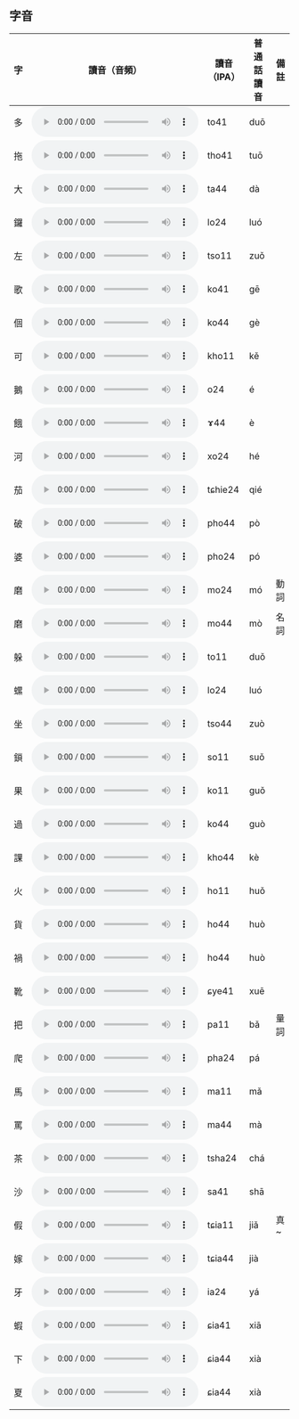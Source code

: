 ## 字音

| 字   | 讀音（音頻）                                              | 讀音（IPA） | 普通話讀音 | 備註 |
| ---- | --------------------------------------------------------- | ----------- | ---------- | ---- |
| 多   | <audio src="audio\多.m4a" controls="controls"> </audio>   | to41        | duō        |      |
| 拖   | <audio src="audio\拖.m4a" controls="controls"> </audio>   | tho41       | tuō        |      |
| 大   | <audio src="audio\大.m4a" controls="controls"> </audio>   | ta44        | dà         |      |
| 鑼   | <audio src="audio\锣.m4a" controls="controls"> </audio>   | lo24        | luó        |      |
| 左   | <audio src="audio\左.m4a" controls="controls"> </audio>   | tso11       | zuǒ        |      |
| 歌   | <audio src="audio\歌.m4a" controls="controls"> </audio>   | ko41        | gē         |      |
| 個   | <audio src="audio\个.m4a" controls="controls"> </audio>   | ko44        | gè         |      |
| 可   | <audio src="audio\可.m4a" controls="controls"> </audio>   | kho11       | kě         |      |
| 鵝   | <audio src="audio\鹅.m4a" controls="controls"> </audio>   | o24         | é          |      |
| 餓   | <audio src="audio\饿.m4a" controls="controls"> </audio>   | ɤ44         | è          |      |
| 河   | <audio src="audio\河.m4a" controls="controls"> </audio>   | xo24        | hé         |      |
| 茄   | <audio src="audio\茄.m4a" controls="controls"> </audio>   | tɕhie24     | qié        |      |
| 破   | <audio src="audio\破.m4a" controls="controls"> </audio>   | pho44       | pò         |      |
| 婆   | <audio src="audio\婆.m4a" controls="controls"> </audio>   | pho24       | pó         |      |
| 磨   | <audio src="audio\磨动.m4a" controls="controls"> </audio> | mo24        | mó         | 動詞 |
| 磨   | <audio src="audio\磨名.m4a" controls="controls"> </audio> | mo44        | mò         | 名詞 |
| 躲   | <audio src="audio\躲.m4a" controls="controls"> </audio>   | to11        | duǒ        |      |
| 螺   | <audio src="audio\螺.m4a" controls="controls"> </audio>   | lo24        | luó        |      |
| 坐   | <audio src="audio\坐.m4a" controls="controls"> </audio>   | tso44       | zuò        |      |
| 鎖   | <audio src="audio\锁.m4a" controls="controls"> </audio>   | so11        | suǒ        |      |
| 果   | <audio src="audio\果.m4a" controls="controls"> </audio>   | ko11        | guǒ        |      |
| 過   | <audio src="audio\过.m4a" controls="controls"> </audio>   | ko44        | guò        |      |
| 課   | <audio src="audio\课.m4a" controls="controls"> </audio>   | kho44       | kè         |      |
| 火   | <audio src="audio\火.m4a" controls="controls"> </audio>   | ho11        | huǒ        |      |
| 貨   | <audio src="audio\货.m4a" controls="controls"> </audio>   | ho44        | huò        |      |
| 禍   | <audio src="audio\祸.m4a" controls="controls"> </audio>   | ho44        | huò        |      |
| 靴   | <audio src="audio\靴.m4a" controls="controls"> </audio>   | ɕye41       | xuē        |      |
| 把   | <audio src="audio\把.m4a" controls="controls"> </audio>   | pa11        | bǎ         | 量詞 |
| 爬   | <audio src="audio\爬.m4a" controls="controls"> </audio>   | pha24       | pá         |      |
| 馬   | <audio src="audio\马.m4a" controls="controls"> </audio>   | ma11        | mǎ         |      |
| 罵   | <audio src="audio\骂.m4a" controls="controls"> </audio>   | ma44        | mà         |      |
| 茶   | <audio src="audio\茶.m4a" controls="controls"> </audio>   | tsha24      | chá        |      |
| 沙   | <audio src="audio\沙.m4a" controls="controls"> </audio>   | sa41        | shā        |      |
| 假   | <audio src="audio\假.m4a" controls="controls"> </audio>   | tɕia11      | jiǎ        | 真~  |
| 嫁   | <audio src="audio\嫁.m4a" controls="controls"> </audio>   | tɕia44      | jià        |      |
| 牙   | <audio src="audio\牙.m4a" controls="controls"> </audio>   | ia24        | yá         |      |
| 蝦   | <audio src="audio\虾.m4a" controls="controls"> </audio>   | ɕia41       | xiā        |      |
| 下   | <audio src="audio\下.m4a" controls="controls"> </audio>   | ɕia44       | xià        |      |
| 夏   | <audio src="audio\夏.m4a" controls="controls"> </audio>   | ɕia44       | xià        |      |



